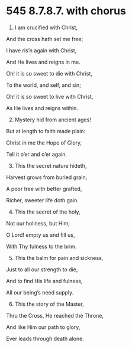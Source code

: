 # 545 8.7.8.7. with chorus

1.  I am crucified with Christ,

And the cross hath set me free;

I have ris’n again with Christ,

And He lives and reigns in me.

Oh! it is so sweet to die with Christ,

To the world, and self, and sin;

Oh! it is so sweet to live with Christ,

As He lives and reigns within.

2.  Mystery hid from ancient ages!

But at length to faith made plain:

Christ in me the Hope of Glory,

Tell it o’er and o’er again.

3.  This the secret nature hideth,

Harvest grows from buried grain;

A poor tree with better grafted,

Richer, sweeter life doth gain.

4.  This the secret of the holy,

Not our holiness, but Him;

O Lord! empty us and fill us,

With Thy fulness to the brim.

5.  This the balm for pain and sickness,

Just to all our strength to die,

And to find His life and fulness,

All our being’s need supply.

6.  This the story of the Master,

Thru the Cross, He reached the Throne,

And like Him our path to glory,

Ever leads through death alone.

